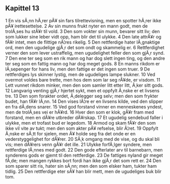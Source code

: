 ## Kapittel 13

1 En vis sÃ¸nn hÃ¸rer pÃ¥ sin fars tilrettevisning, men en spotter hÃ¸rer ikke pÃ¥ irettesettelse. 
2 Av sin munns frukt nyter en mann godt, men de trolÃ¸ses hu stÃ¥r til vold. 
3 Den som vokter sin munn, bevarer sitt liv; den som lukker sine leber vidt opp, ham blir det til ulykke. 
4 Den late attrÃ¥r og fÃ¥r intet, men de flittige nÃ¦res rikelig. 
5 Den rettferdige hater lÃ¸gnaktige ord, men den ugudelige gjÃ¸r det som ondt og skammelig er. 
6 Rettferdighet verner den som lever ustraffelig, men ugudelighet feller den som gjÃ¸r synd. 
7 Den ene ter seg som en rik mann og har dog slett ingen ting, og den andre ter seg som en fattig mann og har dog meget gods. 
8 En manns rikdom er lÃ¸sepenger for hans liv, men den fattige er det ingen som truer. 
9 De rettferdiges lys skinner lystig, men de ugudeliges lampe slukner. 
10 Ved overmot voldes bare trette, men hos dem som lar seg rÃ¥de, er visdom. 
11 Lett vunnet rikdom minker, men den som samler litt etter litt, Ã¸ker sitt gods. 
12 Langvarig venting gjÃ¸r hjertet sykt, men et oppfylt Ã¸nske er et livsens tre. 
13 Den som forakter ordet, Ã¸delegger seg selv; men den som frykter budet, han fÃ¥r lÃ¸nn. 
14 Den vises lÃ¦re er en livsens kilde, ved den slipper en fra dÃ¸dens snarer. 
15 Ved god forstand vinner en menneskenes yndest, men de trolÃ¸ses vei er hÃ¥rd. 
16 Hver den som er klok, gÃ¥r fram med forstand, men en dÃ¥re utbreder dÃ¥rskap. 
17 Et ugudelig sendebud faller i ulykke, men et trofast bud er legedom. 
18 Armod og skam fÃ¥r den som ikke vil vite av tukt; men den som akter pÃ¥ refselse, blir Ã¦ret. 
19 Oppfylt Ã¸nske er sÃ¸tt for sjelen, men Ã¥ holde seg fra det onde er en vederstyggelighet for dÃ¥rer. 
20 SÃ¸k omgang med de vise, og du skal bli vis; men dÃ¥rers venn gÃ¥r det ille. 
21 Ulykke forfÃ¸lger syndere, men rettferdige lÃ¸nnes med godt. 
22 Den gode efterlater arv til barnebarn, men synderens gods er gjemt til den rettferdige. 
23 De fattiges nyland gir meget fÃ¸de; men mangen rykkes bort fordi han ikke gjÃ¸r det som rett er. 
24 Den som sparer sitt ris, hater sin sÃ¸nn; men den som elsker ham, tukter ham tidlig. 
25 Den rettferdige eter sÃ¥ han blir mett, men de ugudeliges buk blir tom.
